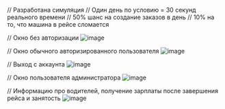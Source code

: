 // Разработана симуляция 
// Один день по условию = 30 секунд реального времени
// 50% шанс на создание заказов в день
// 10% на то, что машина в рейсе сломается

// Окно без авторизации
![image](https://github.com/user-attachments/assets/aa72a06a-f551-4dd5-aa7b-a9ef86e81663)

// Окно обычного авторизированного пользователя
![image](https://github.com/user-attachments/assets/1dba3d98-eade-4842-b32f-3a720ddbb603)

// Выход с аккаунта
![image](https://github.com/user-attachments/assets/275bba0c-1c56-417c-826e-9383b82b2f6a)

// Окно пользователя администратора
![image](https://github.com/user-attachments/assets/1a4bb54b-910d-4b3a-aec5-24915964381b)

// Информацию про водителей, получение зарплаты после завершения рейса и занятость
![image](https://github.com/user-attachments/assets/e5328381-ba9b-4d41-b7e0-3420578e8c73)
